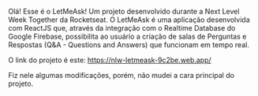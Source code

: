Olá!
Esse é o LetMeAsk! Um projeto desenvolvido durante a Next Level Week Together da Rocketseat.
O LetMeAsk é uma aplicação desenvolvida com ReactJS que, através da integração com o Realtime Database do Google Firebase, possibilita ao usuário a criação de salas de Perguntas e Respostas (Q&A - Questions and Answers) que funcionam em tempo real.

O link do projeto é este: https://nlw-letmeask-9c2be.web.app/

Fiz nele algumas modificações, porém, não mudei a cara principal do projeto.
